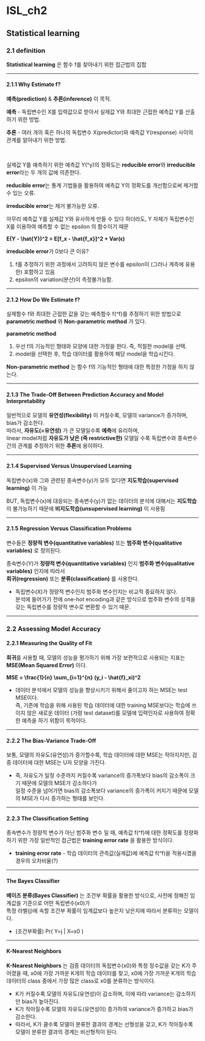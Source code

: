 ISL_ch2
==================
## Statistical learning

### 2.1 definition

**Statistical learning** 은 함수 f를 찾아내기 위한 접근법의 집합

---
     
#### 2.1.1 Why Estimate f?     

      
**예측(prediction)** & **추론(inference)** 이 목적.

**예측** - 독립변수인 X를 입력값으로 받아서 실제값 Y와 최대한 근접한 예측값 Y를 산출하기 위한 방법.

**추론** - 여러 개의 혹은 하나의 독립변수 X(predictor)와 예측값 Y(response) 사이의 관계를 알아내기 위한 방법.

<br>

실제값 Y를 예측하기 위한 예측값 Y(^y)의 정확도는 **reducible error**와 **irreducible error**라는 두 개의 값에 의존한다.

**reducible error**는 통계 기법들을 활용하여 예측값 Y의 정확도를 개선함으로써 제거할 수 있는 오류.

**irreducible error**는 제거 불가능한 오류.

아무리 예측값 Y를 실제값 Y와 유사하게 만들 수 있다 하더라도, Y 자체가 독립변수인 X를 이용하여 예측할 수 없는 epsilon 의 함수이기 때문

**E(Y - \hat{Y})^2 = E[f_x - \hat{f_x}]^2 + Var(ϵ)**

**irreducible error**가 0보다 큰 이유?
1. f를 추정하기 위한 과정에서 고려하지 않은 변수를 epsilon이 (그러나 계측에 유용한) 포함하고 있음
2. epsilon의 variation(분산)이 측정불가능함.

---

#### 2.1.2 How Do We Estimate f?

실제함수 f와 최대한 근접한 값을 갖는 예측함수 f(^f)를 추정하기 위한 방법으로 **parametric method** 와 **Non-parametric method** 가 있다.

**parametric method**
1. 우선 f의 기능적인 형태와 모양에 대한 가정을 한다. 즉, 적절한 model을 선택.
2. model을 선택한 후, 학습 데이터를 활용하여 해당 model을 학습시킨다.

**Non-parametric method** 는 함수 f의 기능적인 형태에 대한 특정한 가정을 하지 않는다. 

---

#### 2.1.3 The Trade-Off Between Prediction Accuracy and Model Interpretability

일반적으로 모델의 **유연성(flexibility)** 이 커질수록, 모델의 variance가 증가하며, bias가 감소한다.    
따라서, **자유도(=유연성)** 가 큰 모델일수록 **예측**에 유리하며,    
linear model처럼 **자유도가 낮은 (즉 restrictive한)** 모델일 수록 독립변수와 종속변수 간의 관계를 추정하기 위한 **추론**에 용이하다.

---

#### 2.1.4 Supervised Versus Unsupervised Learning

독립변수(x)와 그와 관련된 종속변수(y)가 모두 있다면 **지도학습(supervised learning)** 이 가능

BUT, 독립변수(x)에 대응되는 종속변수(y)가 없는 데이터의 분석에 대해서는 **지도학습**이 불가능하기 때문에 **비지도학습(unsupervised learning)** 이 사용됨

---

#### 2.1.5 Regression Versus Classification Problems

변수들은 **정량적 변수(quantitative variables)** 또는 **범주화 변수(qualitative variables)** 로 정의된다. 

종속변수(Y)가 **정량적 변수(quantitative variables)** 인지 **범주화 변수(qualitative variables)** 인지에 따라서    
**회귀(regression)** 또는 **분류(classification)** 를 사용한다. 

* 독립변수(X)가 정량적 변수인지 범주화 변수인지는 비교적 중요하지 않다.    
  분석에 들어가기 전에 one-hot encoding과 같은 방식으로 범주화 변수의 성격을 갖는 독립변수를 정량적 변수로 변환할 수 있기 때문. 

---

### 2.2 Assessing Model Accuracy

#### 2.2.1 Measuring the Quality of Fit

**회귀**를 사용할 때, 모델의 성능을 평가하기 위해 가장 보편적으로 사용되는 지표는 **MSE(Mean Squared Error)** 이다. 

**MSE = \frac{1}{n} \sum_{i=1}^{n} (y_i - \hat{f}_xi)^2**

* 데이터 분석에서 모델의 성능을 향상시키기 위해서 줄이고자 하는 MSE는 test MSE이다.   
즉, 기존에 학습을 위해 사용된 학습 데이터에 대한 training MSE보다는 학습에 쓰이지 않은 새로운 데이터 (가령 test dataset)를 모델에 입력인자로 사용하여 정확한 예측을 하기 위함이 목적이다. 

---

#### 2.2.2 The Bias-Variance Trade-Off

보통, 모델의 자유도(유연성)가 증가할수록, 학습 데이터에 대한 MSE는 작아지지만, 검증 데이터에 대한 MSE는 U자 모양을 가진다.    

* 즉, 자유도가 일정 수준까지 커질수록 variance의 증가폭보다 bias의 감소폭이 크기 때문에 모델의 MSE가 감소하다가    
  일정 수준을 넘어가면 bias의 감소폭보다 variance의 증가폭이 커지기 때문에 모델의 MSE가 다시 증가하는 형태를 보인다. 

---

#### 2.2.3 The Classification Setting 

종속변수가 정량적 변수가 아닌 범주화 변수 일 때, 예측값 f(^f)에 대한 정확도를 정량화하기 위한 가장 일반적인 접근법은 **training error rate** 을 활용한 방식이다. 

* **training error rate** - 학습 데이터의 관측값(실제값)에 예측값 f(^f)을 적용시켰을 경우의 오차비율(?)

---

#### The Bayes Classifier

**베이즈 분류(Bayes Classifier)** 는 조건부 확률을 활용한 방식으로, 사전에 정해진 임계값을 기준으로 어떤 독립변수(x0)가    
특정 라벨(j)에 속할 조건부 확률이 임계값보다 높은지 낮은지에 따라서 분류하는 모델이다. 

* (조건부확률) Pr( Y=j | X=x0 )

---

#### K-Nearest Neighbors

**K-Nearest Neighbors** 는 검증 데이터의 독립변수(x0)와 특정 정수값을 갖는 K가 주어졌을 때, x0에 가장 가까운 K개의 학습 데이터를 찾고, x0에 가장 가까운 K개의 학습 데이터의 class 중에서 가장 많은 class로 x0를 분류하는 방식이다. 


* K가 커질수록 모델의 자유도(유연성)이 감소하며, 이에 따라 variance는 감소하지만 bias가 높아진다. 
* K가 작아질수록 모델의 자유도(유연성이) 증가하여 variance가 증가하고 bias가 감소한다. 
* 따라서, K가 클수록 모델이 분류한 결과의 경계는 선형성을 갖고, K가 작아질수록 모델이 분류한 결과의 경계는 비선형적이 된다.  



























